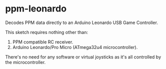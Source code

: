 # ppm-leonardo
Decodes PPM data directly to an Arduino Leonardo USB Game Controller.

This sketch requires nothing other than:
1. PPM compatible RC receiver.
2. Arduino Leonardo/Pro Micro (ATmega32u4 microcontroller).


There's no need for any software or virtual joysticks as it's all controlled by the microcontroller.
